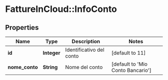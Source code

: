 # FattureInCloud::InfoConto

## Properties
Name | Type | Description | Notes
------------ | ------------- | ------------- | -------------
**id** | **Integer** | Identificativo del conto | [default to 11]
**nome_conto** | **String** | Nome del conto | [default to &#39;Mio Conto Bancario&#39;]


